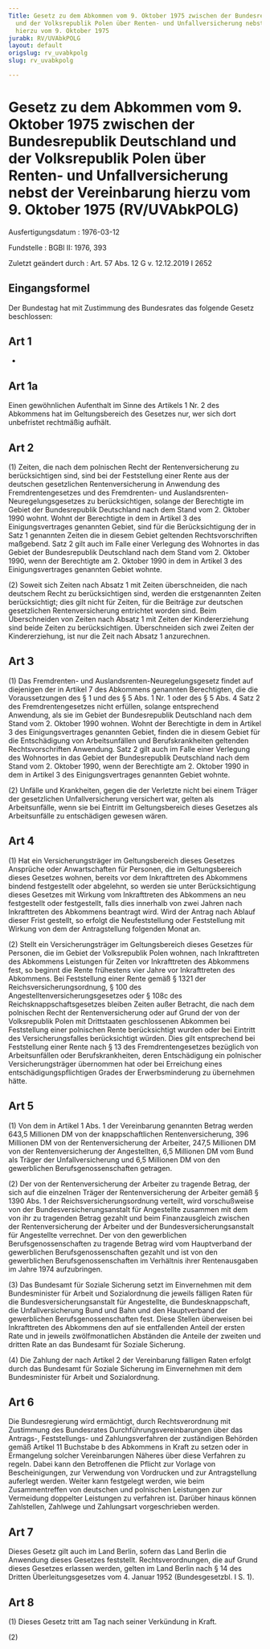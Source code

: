 ```yaml
---
Title: Gesetz zu dem Abkommen vom 9. Oktober 1975 zwischen der Bundesrepublik Deutschland
  und der Volksrepublik Polen über Renten- und Unfallversicherung nebst der Vereinbarung
  hierzu vom 9. Oktober 1975
jurabk: RV/UVAbkPOLG
layout: default
origslug: rv_uvabkpolg
slug: rv_uvabkpolg

---
```


# Gesetz zu dem Abkommen vom 9. Oktober 1975 zwischen der Bundesrepublik Deutschland und der Volksrepublik Polen über Renten- und Unfallversicherung nebst der Vereinbarung hierzu vom 9. Oktober 1975 (RV/UVAbkPOLG)

Ausfertigungsdatum
:   1976-03-12

Fundstelle
:   BGBl II: 1976, 393

Zuletzt geändert durch
:   Art. 57 Abs. 12 G v. 12.12.2019 I 2652


## Eingangsformel

Der Bundestag hat mit Zustimmung des Bundesrates das folgende Gesetz
beschlossen:


## Art 1

-


## Art 1a

Einen gewöhnlichen Aufenthalt im Sinne des Artikels 1 Nr. 2 des
Abkommens hat im Geltungsbereich des Gesetzes nur, wer sich dort
unbefristet rechtmäßig aufhält.


## Art 2

(1) Zeiten, die nach dem polnischen Recht der Rentenversicherung zu
berücksichtigen sind, sind bei der Feststellung einer Rente aus der
deutschen gesetzlichen Rentenversicherung in Anwendung des
Fremdrentengesetzes und des Fremdrenten- und Auslandsrenten-
Neuregelungsgesetzes zu berücksichtigen, solange der Berechtigte im
Gebiet der Bundesrepublik Deutschland nach dem Stand vom 2. Oktober
1990 wohnt. Wohnt der Berechtigte in dem in Artikel 3 des
Einigungsvertrages genannten Gebiet, sind für die Berücksichtigung der
in Satz 1 genannten Zeiten die in diesem Gebiet geltenden
Rechtsvorschriften maßgebend. Satz 2 gilt auch im Falle einer
Verlegung des Wohnortes in das Gebiet der Bundesrepublik Deutschland
nach dem Stand vom 2. Oktober 1990, wenn der Berechtigte am 2. Oktober
1990 in dem in Artikel 3 des Einigungsvertrages genannten Gebiet
wohnte.

(2) Soweit sich Zeiten nach Absatz 1 mit Zeiten überschneiden, die
nach deutschem Recht zu berücksichtigen sind, werden die erstgenannten
Zeiten berücksichtigt; dies gilt nicht für Zeiten, für die Beiträge
zur deutschen gesetzlichen Rentenversicherung entrichtet worden sind.
Beim Überschneiden von Zeiten nach Absatz 1 mit Zeiten der
Kindererziehung sind beide Zeiten zu berücksichtigen. Überschneiden
sich zwei Zeiten der Kindererziehung, ist nur die Zeit nach Absatz 1
anzurechnen.


## Art 3

(1) Das Fremdrenten- und Auslandsrenten-Neuregelungsgesetz findet auf
diejenigen der in Artikel 7 des Abkommens genannten Berechtigten, die
die Voraussetzungen des § 1 und des § 5 Abs. 1 Nr. 1 oder des § 5 Abs.
4 Satz 2 des Fremdrentengesetzes nicht erfüllen, solange entsprechend
Anwendung, als sie im Gebiet der Bundesrepublik Deutschland nach dem
Stand vom 2. Oktober 1990 wohnen. Wohnt der Berechtigte in dem in
Artikel 3 des Einigungsvertrages genannten Gebiet, finden die in
diesem Gebiet für die Entschädigung von Arbeitsunfällen und
Berufskrankheiten geltenden Rechtsvorschriften Anwendung. Satz 2 gilt
auch im Falle einer Verlegung des Wohnortes in das Gebiet der
Bundesrepublik Deutschland nach dem Stand vom 2. Oktober 1990, wenn
der Berechtigte am 2. Oktober 1990 in dem in Artikel 3 des
Einigungsvertrages genannten Gebiet wohnte.

(2) Unfälle und Krankheiten, gegen die der Verletzte nicht bei einem
Träger der gesetzlichen Unfallversicherung versichert war, gelten als
Arbeitsunfälle, wenn sie bei Eintritt im Geltungsbereich dieses
Gesetzes als Arbeitsunfälle zu entschädigen gewesen wären.


## Art 4

(1) Hat ein Versicherungsträger im Geltungsbereich dieses Gesetzes
Ansprüche oder Anwartschaften für Personen, die im Geltungsbereich
dieses Gesetzes wohnen, bereits vor dem Inkrafttreten des Abkommens
bindend festgestellt oder abgelehnt, so werden sie unter
Berücksichtigung dieses Gesetzes mit Wirkung vom Inkrafttreten des
Abkommens an neu festgestellt oder festgestellt, falls dies innerhalb
von zwei Jahren nach Inkrafttreten des Abkommens beantragt wird. Wird
der Antrag nach Ablauf dieser Frist gestellt, so erfolgt die
Neufeststellung oder Feststellung mit Wirkung von dem der
Antragstellung folgenden Monat an.

(2) Stellt ein Versicherungsträger im Geltungsbereich dieses Gesetzes
für Personen, die im Gebiet der Volksrepublik Polen wohnen, nach
Inkrafttreten des Abkommens Leistungen für Zeiten vor Inkrafttreten
des Abkommens fest, so beginnt die Rente frühestens vier Jahre vor
Inkrafttreten des Abkommens. Bei Feststellung einer Rente gemäß § 1321
der Reichsversicherungsordnung, § 100 des
Angestelltenversicherungsgesetzes oder § 108c des
Reichsknappschaftsgesetzes bleiben Zeiten außer Betracht, die nach dem
polnischen Recht der Rentenversicherung oder auf Grund der von der
Volksrepublik Polen mit Drittstaaten geschlossenen Abkommen bei
Feststellung einer polnischen Rente berücksichtigt wurden oder bei
Eintritt des Versicherungsfalles berücksichtigt würden. Dies gilt
entsprechend bei Feststellung einer Rente nach § 13 des
Fremdrentengesetzes bezüglich von Arbeitsunfällen oder
Berufskrankheiten, deren Entschädigung ein polnischer
Versicherungsträger übernommen hat oder bei Erreichung eines
entschädigungspflichtigen Grades der Erwerbsminderung zu übernehmen
hätte.


## Art 5

(1) Von dem in Artikel 1 Abs. 1 der Vereinbarung genannten Betrag
werden
643,5 Millionen DM von der knappschaftlichen Rentenversicherung,
396 Millionen DM von der Rentenversicherung der Arbeiter,
247,5 Millionen DM von der Rentenversicherung der Angestellten,
6,5 Millionen DM vom Bund als Träger der Unfallversicherung und
6,5 Millionen DM von den gewerblichen Berufsgenossenschaften
getragen.

(2) Der von der Rentenversicherung der Arbeiter zu tragende Betrag,
der sich auf die einzelnen Träger der Rentenversicherung der Arbeiter
gemäß § 1390 Abs. 1 der Reichsversicherungsordnung verteilt, wird
vorschußweise von der Bundesversicherungsanstalt für Angestellte
zusammen mit dem von ihr zu tragenden Betrag gezahlt und beim
Finanzausgleich zwischen der Rentenversicherung der Arbeiter und der
Bundesversicherungsanstalt für Angestellte verrechnet. Der von den
gewerblichen Berufsgenossenschaften zu tragende Betrag wird vom
Hauptverband der gewerblichen Berufsgenossenschaften gezahlt und ist
von den gewerblichen Berufsgenossenschaften im Verhältnis ihrer
Rentenausgaben im Jahre 1974 aufzubringen.

(3) Das Bundesamt für Soziale Sicherung setzt im Einvernehmen mit dem
Bundesminister für Arbeit und Sozialordnung die jeweils fälligen Raten
für die Bundesversicherungsanstalt für Angestellte, die
Bundesknappschaft, die Unfallversicherung Bund und Bahn und den
Hauptverband der gewerblichen Berufsgenossenschaften fest. Diese
Stellen überweisen bei Inkrafttreten des Abkommens den auf sie
entfallenden Anteil der ersten Rate und in jeweils zwölfmonatlichen
Abständen die Anteile der zweiten und dritten Rate an das Bundesamt
für Soziale Sicherung.

(4) Die Zahlung der nach Artikel 2 der Vereinbarung fälligen Raten
erfolgt durch das Bundesamt für Soziale Sicherung im Einvernehmen mit
dem Bundesminister für Arbeit und Sozialordnung.


## Art 6

Die Bundesregierung wird ermächtigt, durch Rechtsverordnung mit
Zustimmung des Bundesrates Durchführungsvereinbarungen über das
Antrags-, Feststellungs- und Zahlungsverfahren der zuständigen
Behörden gemäß Artikel 11 Buchstabe b des Abkommens in Kraft zu setzen
oder in Ermangelung solcher Vereinbarungen Näheres über diese
Verfahren zu regeln. Dabei kann den Betroffenen die Pflicht zur
Vorlage von Bescheinigungen, zur Verwendung von Vordrucken und zur
Antragstellung auferlegt werden. Weiter kann festgelegt werden, wie
beim Zusammentreffen von deutschen und polnischen Leistungen zur
Vermeidung doppelter Leistungen zu verfahren ist. Darüber hinaus
können Zahlstellen, Zahlwege und Zahlungsart vorgeschrieben werden.


## Art 7

Dieses Gesetz gilt auch im Land Berlin, sofern das Land Berlin die
Anwendung dieses Gesetzes feststellt. Rechtsverordnungen, die auf
Grund dieses Gesetzes erlassen werden, gelten im Land Berlin nach § 14
des Dritten Überleitungsgesetzes vom 4. Januar 1952 (Bundesgesetzbl. I
S. 1).


## Art 8

(1) Dieses Gesetz tritt am Tag nach seiner Verkündung in Kraft.

(2)

